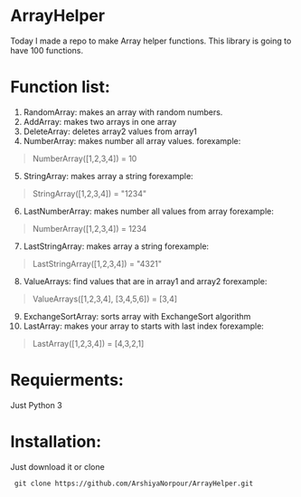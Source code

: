 # ArrayHelper
Today I made a repo to make Array helper functions.
This library is going to have 100 functions.
# Function list:
1. RandomArray: makes an array with random numbers.
2. AddArray: makes two arrays in one array
3. DeleteArray: deletes array2 values from array1
4. NumberArray: makes number all array values. forexample:
> NumberArray([1,2,3,4]) = 10 
5. StringArray: makes array a string forexample:
> StringArray([1,2,3,4]) = "1234"
6. LastNumberArray: makes number all values from array forexample:
> NumberArray([1,2,3,4]) = 1234
7. LastStringArray: makes array a string forexample:
> LastStringArray([1,2,3,4]) = "4321"
8. ValueArrays: find values that are in array1 and array2 forexample:
> ValueArrays([1,2,3,4], [3,4,5,6]) = [3,4]
9. ExchangeSortArray: sorts array with ExchangeSort algorithm
10. LastArray: makes your array to starts with last index forexample:
> LastArray([1,2,3,4]) = [4,3,2,1]
# Requierments:
Just Python 3
# Installation:
Just download it or clone
```
 git clone https://github.com/ArshiyaNorpour/ArrayHelper.git
 ```
